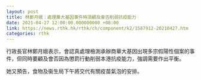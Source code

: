 ```yaml
---
layout: post
title: 林鄭月娥：處理華大基因事件時須顧及會否削弱抗疫能力
date: 2021-04-27 12:00:00.000000000 +08:00
link: https://news.rthk.hk/rthk/ch/component/k2/1587912-20210427.htm
categories: rthk
---
```


行政長官林鄭月娥表示，會認真處理檢測承辦商華大基因出現多宗假陽性個案的事件，但同時要顧及會否因為懲罰行動削弱本港抗疫能力，強調需要作出平衡。

她又預告，食物及衞生局下午將交代有關疫苗氣泡的安排。
